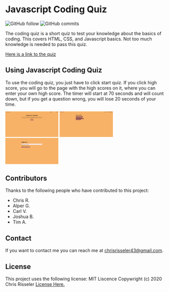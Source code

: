 # Javascript Coding Quiz


![GitHub follow](https://img.shields.io/github/followers/chrisrisseler?label=Follow&style=social)
![GitHub commits](https://img.shields.io/github/commit-activity/w/chrisrisseler/javascript-coding-quiz?style=social)


The coding quiz is a short quiz to test your knowledge about the basics of coding. This covers HTML, CSS, and Javascript basics. Not too much knowledge is needed to pass this quiz. 

<a href = 
"https://chrisrisseler.github.io/javascript-coding-quiz/">Here is a link to the quiz</a>



## Using Javascript Coding Quiz

To use the coding quiz, you just have to click start quiz. If you click high score, you will go to the page with the high scores on it, where you can enter your own high score. The timer will start at 70 seconds and will count down, but if you get a question wrong, you will lose 20 seconds of your time.




<img src= "assets/start.png" style = "width: 33%; height: auto"> <img src="assets/question.png" style = "width: 33%; height: auto"> <img src = "assets/highscore.png" style = "width: 33%; height: auto">




## Contributors

Thanks to the following people who have contributed to this project:

* Chris R.
* Alper G.
* Carl V.
* Joshua B.
* Tim A.


## Contact

If you want to contact me you can reach me at chrisrisseler43@gmail.com.

## License
<!--- If you're not sure which open license to use see https://choosealicense.com/--->

This project uses the following license: MIT Liscence Copywright (c) 2020 Chris Risseler <a href = "assets/license.md">License Here.</a>